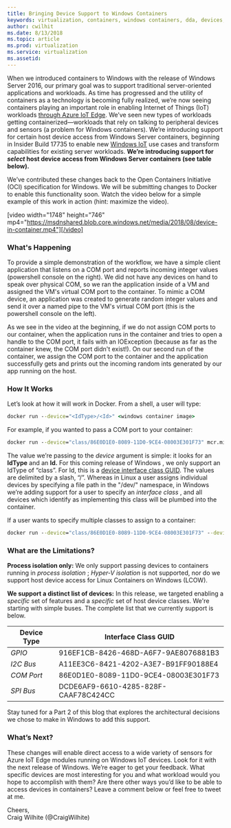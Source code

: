 ```yaml
---
title: Bringing Device Support to Windows Containers
keywords: virtualization, containers, windows containers, dda, devices, blog
author: cwilhit
ms.date: 8/13/2018
ms.topic: article
ms.prod: virtualization
ms.service: virtualization
ms.assetid: 
---
```


When we introduced containers to Windows with the release of Windows Server 2016, our primary goal was to support traditional server-oriented applications and workloads. As time has progressed and the utility of containers as a technology is becoming fully realized, we’re now seeing containers playing an important role in enabling Internet of Things (IoT) workloads [through Azure IoT Edge](https://docs.microsoft.com/en-us/azure/iot-edge/quickstart). We’ve seen new types of workloads getting containerized—workloads that rely on talking to peripheral devices and sensors (a problem for Windows containers). We’re introducing support for certain host device access from Windows Server containers, beginning in Insider Build 17735 to enable new [Windows IoT](https://developer.microsoft.com/en-us/windows/iot) use cases and transform capabilities for existing server workloads. **We’re introducing support for _select_ host device access from Windows Server containers (see table below).**

We’ve contributed these changes back to the Open Containers Initiative (OCI) specification for Windows. We will be submitting changes to Docker to enable this functionality soon. Watch the video below for a simple example of this work in action (hint: maximize the video). 

[video width="1748" height="746" mp4="https://msdnshared.blob.core.windows.net/media/2018/08/device-in-container.mp4"][/video]

### What's Happening

To provide a simple demonstration of the workflow, we have a simple client application that listens on a COM port and reports incoming integer values (powershell console on the right). We did not have any devices on hand to speak over physical COM, so we ran the application inside of a VM and assigned the VM's virtual COM port to the container. To mimic a COM device, an application was created to generate random integer values and send it over a named pipe to the VM's virtual COM port (this is the powershell console on the left).

As we see in the video at the beginning, if we do not assign COM ports to our container, when the application runs in the container and tries to open a handle to the COM port, it fails with an IOException (because as far as the container knew, the COM port didn't exist!). On our second run of the container, we assign the COM port to the container and the application successfully gets and prints out the incoming random ints generated by our app running on the host.

### How It Works

Let’s look at how it will work in Docker. From a shell, a user will type:

``` cmd
docker run --device="<IdType>/<Id>" <windows container image>
```

For example, if you wanted to pass a COM port to your container:

``` cmd
docker run --device="class/86E0D1E0-8089-11D0-9CE4-08003E301F73" mcr.microsoft.com/windowsservercore-insider:latest
```

The value we’re passing to the _device_ argument is simple: it looks for an **IdType** and an **Id.** For this coming release of Windows , we only support an IdType of “class”. For Id, this is a [device interface class GUID](https://docs.microsoft.com/en-us/windows-hardware/drivers/install/overview-of-device-interface-classes). The values are delimited by a slash, “/”. Whereas in Linux a user assigns individual devices by specifying a file path in the "/dev/" namespace, in Windows we’re adding support for a user to specify an _interface_ _class_ , and all devices which identify as implementing this class will be plumbed into the container.

If a user wants to specify multiple classes to assign to a container:

``` cmd
docker run --device="class/86E0D1E0-8089-11D0-9CE4-08003E301F73" --device="class/DCDE6AF9-6610-4285-828F-CAAF78C424CC" --device="…" mcr.microsoft.com/windowsservercore-insider:latest
```

### What are the Limitations?

**Process isolation only:** We only support passing devices to containers running in _process isolation_ ; _Hyper-V isolation_ is not supported, nor do we support host device access for Linux Containers on Windows (LCOW).

**We support a distinct list of devices:** In this release, we targeted enabling a _specific_ set of features and a _specific_ set of host device classes. We're starting with simple buses. The complete list that we currently support is below.

**Device Type** | **Interface Class** **GUID**  
---|---  
_GPIO_ |  916EF1CB-8426-468D-A6F7-9AE8076881B3  
_I2C Bus_ |  A11EE3C6-8421-4202-A3E7-B91FF90188E4  
_COM Port_ |  86E0D1E0-8089-11D0-9CE4-08003E301F73  
_SPI Bus_ |  DCDE6AF9-6610-4285-828F-CAAF78C424CC  
Stay tuned for a Part 2 of this blog that explores the architectural decisions we chose to make in Windows to add this support.

### What’s Next?

These changes will enable direct access to a wide variety of sensors for Azure IoT Edge modules running on Windows IoT devices. Look for it with the next release of Windows. We’re eager to get your feedback. What specific devices are most interesting for you and what workload would you hope to accomplish with them? Are there other ways you’d like to be able to access devices in containers? Leave a comment below or feel free to tweet at me.

Cheers,  
Craig Wilhite (@CraigWilhite)
